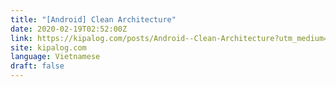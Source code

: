 ```yaml
---
title: "[Android] Clean Architecture"
date: 2020-02-19T02:52:00Z
link: https://kipalog.com/posts/Android--Clean-Architecture?utm_medium=RSS&utm_source=news.12bit.vn
site: kipalog.com
language: Vietnamese
draft: false
---
```

